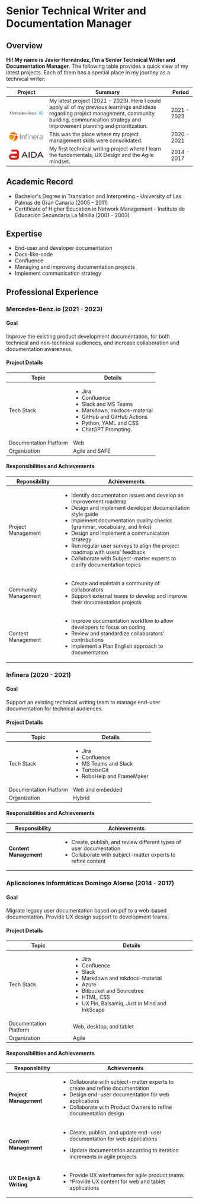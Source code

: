 # Senior Technical Writer and Documentation Manager  
## Overview  


**Hi! My name is Javier Hernández, I'm a Senior Technical Writer and Documentation Manager**. The following table provides a quick view of my latest projects. Each of them has a special place in my journey as a technical writer:

| Project                                                                                             | Summary                                                                                                                                                                                                          | Period      |
| --------------------------------------------------------------------------------------------------- | ---------------------------------------------------------------------------------------------------------------------------------------------------------------------------------------------------------------- | ----------- |
| [![MB.io Logo](../../docs/assets/mbio-logo.png)](https://www.mercedes-benz.io)                      | My latest project (2021 - 2023). Here I could apply all of my previous learnings and ideas regarding project management, community building, communication strategy and improvement planning and prioritization. | 2021 - 2023 |
| [![Infinera Logo](../../docs/assets/infinera-logo1.png)](https://www.infinera.com/)                 | This was the place where my project management skills were consolidated.                                                                                                                                         | 2020 - 2021 |
| [![AIDA Logo](../../docs/assets/aida-logo.png)](https://www.domingoalonsogroup.com/en/branchs/aida) | My first technical writing project where I learn the fundamentals, UX Design and the Agile mindset.                                                                                                              | 2014 - 2017 |

## Academic Record

* Bachelor's Degree in Translation and Interpreting - University of Las Palmas de Gran Canaria (2005 - 2011)
* Certificate of Higher Education in Network Management - Instituto de Educación Secundaria La Minilla (2001 - 2003)

## Expertise

* End-user and developer documentation
* Docs-like-code
* Confluence
* Managing and improving documentation projects
* Implement communication strategy

## Professional Experience

### Mercedes-Benz.io (2021 - 2023)

#### Goal

Improve the existing product development documentation, for both technical and non-technical audiences, and increase collaboration and documentation awareness.

#### Project Details

| Topic                  | Details                                                                                                                                                                                         |
| ---------------------- | ----------------------------------------------------------------------------------------------------------------------------------------------------------------------------------------------- |
| Tech Stack             | <ul><li>Jira</li><li>Confluence</li><li>Slack and MS Teams</li><li>Markdown, mkdocs-material</li><li>GitHub and GitHub Actions</li><li>Python, YAML and CSS</li><li>ChatGPT Prompting</li></ul> |
| Documentation Platform | Web                                                                                                                                                                                             |
| Organization           | Agile and SAFE                                                                                                                                                                                  |

#### Responsibilities and Achievements

| Reponsibility        | Achievements                                                                                                                                                                                                                                                                                                                                                                                                                                                 |
| -------------------- | ------------------------------------------------------------------------------------------------------------------------------------------------------------------------------------------------------------------------------------------------------------------------------------------------------------------------------------------------------------------------------------------------------------------------------------------------------------ |
| Project Management   | <ul><li>Identify documentation issues and develop an improvement roadmap</li><li>Design and implement developer documentation style guide</li><li>Implement documentation quality checks (grammar, vocabulary, and links)</li><li>Design and implement a communication strategy</li><li>Run regular user surveys to align the project roadmap with users’ feedback</li><li>Collaborate with Subject-matter experts to clarify documentation topics</li></ul> |
| Community Management | <ul><li>Create and maintain a community of collaborators</li><li>Support external teams to develop and improve their documentation projects</li></ul>                                                                                                                                                                                                                                                                                                        |
| Content Management   | <ul><li>Improve documentation workflow to allow developers to focus on coding</li><li>Review and standardize collaborators' contributions</li><li>Implement a Plan English approach to documentation</li></ul>                                                                                                                                                                                                                                               |

### Infinera (2020 - 2021)

#### Goal

Support an existing technical writing team to manage end-user documentation for technical audiences.

#### Project Details

| Topic                  | Details                                                                                                                  |
| ---------------------- | ------------------------------------------------------------------------------------------------------------------------ |
| Tech Stack             | <ul><li>Jira</li><li>Confluence</li><li>MS Teams and Slack</li><li>TortoiseGit</li><li>RoboHelp and FrameMaker</li></ul> |
| Documentation Platform | Web and embedded                                                                                                         |
| Organization           | Hybrid                                                                                                                   |

#### Responsibilities and Achievements

| Responsibility         | Achievements                                                                                                                                          |
| ---------------------- | ----------------------------------------------------------------------------------------------------------------------------------------------------- |
| **Content Management** | <ul><li>Create, publish, and review different types of user documentation</li><li>Collaborate with subject-matter experts to refine content</li></ul> |

### Aplicaciones Informáticas Domingo Alonso (2014 - 2017)

#### Goal

Migrate legacy user documentation based on pdf to a web-based documentation. Provide UX design support to development teams.

#### Project Details

| Topic                  | Details                                                                                                                                                                                                           |
| ---------------------- | ----------------------------------------------------------------------------------------------------------------------------------------------------------------------------------------------------------------- |
| Tech Stack             | <ul><li>Jira</li><li>Confluence</li><li>Slack</li><li>Markdown and mkdocs-material</li><li>Azure</li><li>Bitbucket and Sourcetree</li><li>HTML, CSS</li><li>UX Pin, Balsamiq, Just in Mind and InkScape</li></ul> |
| Documentation Platform | Web, desktop, and tablet                                                                                                                                                                                          |
| Organization           | Agile                                                                                                                                                                                                             |

#### Responsibilities and Achievements

| Responsibility          | Achievements                                                                                                                                                                                                                   |
| ----------------------- | ------------------------------------------------------------------------------------------------------------------------------------------------------------------------------------------------------------------------------ |
| **Project Management**  | <ul><li>Collaborate with subject-matter experts to create and refine documentation</li><li>Design end-user documentation for web applications</li><li>Collaborate with Product Owners to refine documentation design</li></ul> |
| **Content Management**  | <ul><li>Create, publish, and update end-user documentation for web applications</li></ul><ul><li>Update documentation according to iteration increments in agile projects</li></ul>                                            |
| **UX Design & Writing** | <ul><li>Provide UX wireframes for agile product teams</li><li>^Provide UX content for web and tablet applications</li></ul>                                                                                                    |
